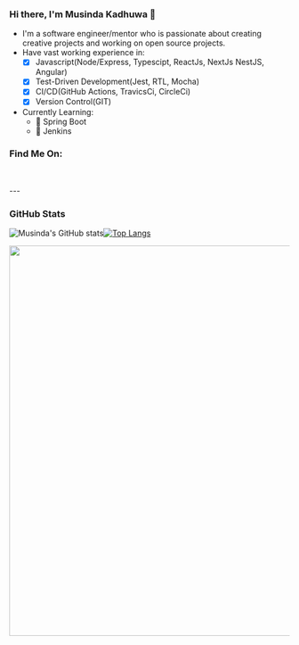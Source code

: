 ### Hi there, I'm Musinda Kadhuwa 👋

- I'm a software engineer/mentor who is passionate about creating creative projects and working on open source projects.
- Have vast working experience in:
  - [x] Javascript(Node/Express, Typescipt, ReactJs, NextJs NestJS, Angular) 
  - [x] Test-Driven Development(Jest, RTL, Mocha) 
  - [x] CI/CD(GitHub Actions, TravicsCi, CircleCi)
  - [x] Version Control(GIT)
- Currently Learning:
  - 🌱 Spring Boot 
  - 🌱 Jenkins

### Find Me On:

<p align="left>
<a href="https://www.linkedin.com/in/kadhuwa-musinda-a39346123" target="blank"><i class="fa fa-linkedin fa-2x " style="color:"></i></a> &nbsp; &nbsp; 
<a href="https://dribbble.com/jkadhuwa" target="blank"><i class="fa fa-dribbble fa-2x " style="color:"></i></a>&nbsp; &nbsp; 
<a href="https://twitter.com/jkadhuwa" target="blank"><i class="fa fa-twitter fa-2x " style="color:"></i></a>
</p>
---

### GitHub Stats

![Musinda's GitHub stats](https://github-readme-stats.vercel.app/api?username=jkadhuwa&show_icons=true&theme=radical)[![Top Langs](https://github-readme-stats.vercel.app/api/top-langs/?username=jkadhuwa&langs_count=8)](https://github.com/jkadhuwa/github-readme-stats)</p>

<img src="https://github-readme-streak-stats.herokuapp.com?user=jkadhuwa&theme=jolly" width="700">
<!--
**Jkadhuwa/jkadhuwa** is a ✨ _special_ ✨ repository because its `README.md` (this file) appears on your GitHub profile.

Here are some ideas to get you started:

- 🔭 I’m currently working on ...
- 🌱 I’m currently learning ...
- 👯 I’m looking to collaborate on ...
- 🤔 I’m looking for help with ...
- 💬 Ask me about ...
- 📫 How to reach me: ...
- 😄 Pronouns: ...
- ⚡ Fun fact: ...
  -->
